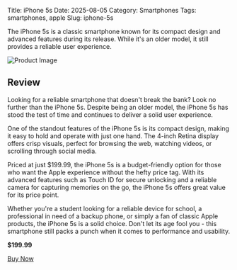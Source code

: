 Title: iPhone 5s
Date: 2025-08-05
Category: Smartphones
Tags: smartphones, apple
Slug: iphone-5s


The iPhone 5s is a classic smartphone known for its compact design and advanced features during its release. While it's an older model, it still provides a reliable user experience.

![Product Image](https://cdn.dummyjson.com/product-images/smartphones/iphone-5s/1.webp)

## Review

Looking for a reliable smartphone that doesn't break the bank? Look no further than the iPhone 5s. Despite being an older model, the iPhone 5s has stood the test of time and continues to deliver a solid user experience.

One of the standout features of the iPhone 5s is its compact design, making it easy to hold and operate with just one hand. The 4-inch Retina display offers crisp visuals, perfect for browsing the web, watching videos, or scrolling through social media.

Priced at just $199.99, the iPhone 5s is a budget-friendly option for those who want the Apple experience without the hefty price tag. With its advanced features such as Touch ID for secure unlocking and a reliable camera for capturing memories on the go, the iPhone 5s offers great value for its price point.

Whether you're a student looking for a reliable device for school, a professional in need of a backup phone, or simply a fan of classic Apple products, the iPhone 5s is a solid choice. Don't let its age fool you - this smartphone still packs a punch when it comes to performance and usability.





**$199.99**

[Buy Now](https://www.amazon.com/s?k=iPhone+5s&tag=kenenitech-20)